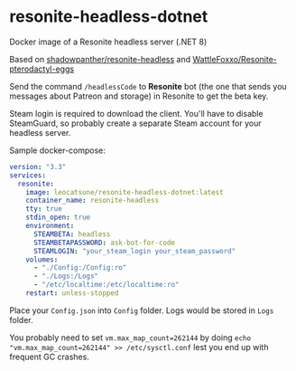 # resonite-headless-dotnet

Docker image of a Resonite headless server (.NET 8)

Based on [shadowpanther/resonite-headless][upstream] and [WattleFoxxo/Resonite-pterodactyl-eggs][egg]

Send the command `/headlessCode` to **Resonite** bot (the one that sends you messages about Patreon and storage) in Resonite to get the beta key.

Steam login is required to download the client. You'll have to disable SteamGuard, so probably create a separate Steam account for your headless server.

Sample docker-compose:

```yaml
version: "3.3"
services:
  resonite:
    image: leocatsune/resonite-headless-dotnet:latest
    container_name: resonite-headless
    tty: true
    stdin_open: true
    environment:
      STEAMBETA: headless
      STEAMBETAPASSWORD: ask-bot-for-code
      STEAMLOGIN: "your_steam_login your_steam_password"
    volumes:
      - "./Config:/Config:ro"
      - "./Logs:/Logs"
      - "/etc/localtime:/etc/localtime:ro"
    restart: unless-stopped
```

Place your `Config.json` into `Config` folder. Logs would be stored in `Logs` folder.

You probably need to set `vm.max_map_count=262144` by doing `echo "vm.max_map_count=262144" >> /etc/sysctl.conf` lest you end up with frequent GC crashes.

[upstream]: https://github.com/shadowpanther/resonite-headless
[egg]: https://github.com/WattleFoxxo/Resonite-pterodactyl-eggs
